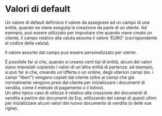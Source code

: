 # Valori di default

Un valore di default definisce il valore da assegnare ad un campo di una entità, quando ne viene eseguita la creazione da parte di un utente. Ad esempio, può essere utilizzato per impostare che quando viene creato un cliente, il campo relativo alla valuta assuma il valore 'EURO' \(corrispondente al codice della valuta\).

Il valore assunto dal campo può essere personalizzato per utente.

È possibile far sì che, quando si creano certi tipi di entità, alcuni dei valori siano impostati copiando i valori di un'altra entità di partenza: ad esempio, si può far sì che, creando un'offerta o un ordine, degli ulteriori campi \(es. i campi "liberi"\) vengano copiati dal cliente \(oltre ai campi che già normalmente vengono presi dal cliente per inizializzare i documenti di vendita, come il metodo di pagamento o il listino\).   
Un altro tipico caso di utilizzo è relativo alla creazione dei documenti di vendita a partire dai documenti da Erp, utilizzando dei campi di questi ultimi per inizializzare alcuni valori del nuovo documento di vendita \(o delle sue righe\). 

